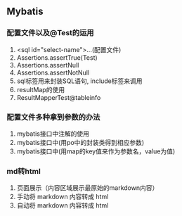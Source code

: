 ## Mybatis

### 配置文件以及@Test的运用

1. <sql id="select-name"&gt;...(配置文件)
2. Assertions.assertTrue(Test)
3. Assertions.assertNull
4. Assertions.assertNotNull
5. sql标签用来封装SQL语句, include标签来调用
6. resultMap的使用
7. ResultMapperTest@tableinfo

### 配置文件多种拿到参数的办法

1. mybatis接口中注解的使用
2. mybatis接口中(用po中的封装类得到相应参数)
3. mybatis接口中(用map的key值来作为参数名，value为值)

###  md转html
1. 页面展示（内容区域展示最原始的markdown内容）
2. 手动将 markdown 内容转成 html
3. 自动将 markdown 内容转成 html

